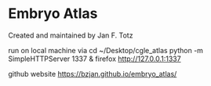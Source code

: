 # Embryo Atlas

Created and maintained by Jan F. Totz

run on local machine via
cd ~/Desktop/cgle_atlas
python -m SimpleHTTPServer 1337 &
firefox http://127.0.0.1:1337


github website
https://bzjan.github.io/embryo_atlas/


